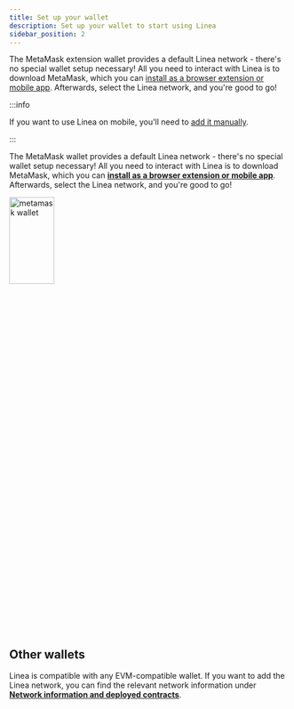 ```yaml
---
title: Set up your wallet
description: Set up your wallet to start using Linea
sidebar_position: 2
---
```


The MetaMask extension wallet provides a default Linea network - there's no special wallet setup necessary! All you need to interact with Linea is to download MetaMask, which you can [install as a browser extension or mobile app](https://metamask.io/download/). Afterwards, select the Linea network, and you're good to go!

:::info

If you want to use Linea on mobile, you'll need to [add it manually](https://support.metamask.io/hc/en-us/articles/360043227612-How-to-add-a-custom-network-RPC#h_01G63GGJ83DGDRCS2ZWXM37CV5).

:::

The MetaMask wallet provides a default Linea network - there's no special wallet setup necessary! All you need to interact with Linea is to download MetaMask, which you can [**install as a browser extension or mobile app**](https://metamask.io/download/). Afterwards, select the Linea network, and you're good to go!

<img src="/img/metamaskwallet.png" alt="metamask wallet" width="40%" height="20%"/>

## Other wallets

Linea is compatible with any EVM-compatible wallet. If you want to add the Linea network, you can find the relevant network information under [**Network information and deployed contracts**](../developers/useful-info.md#network-information).

<!--markdown-link-check-enable -->
